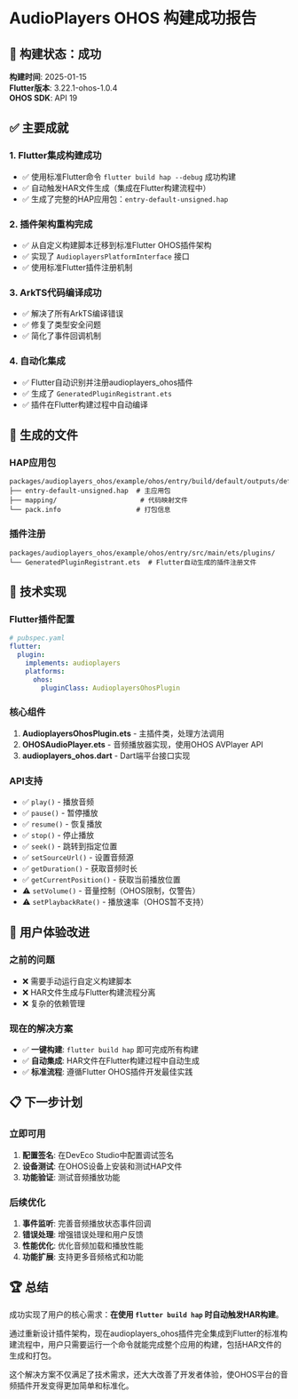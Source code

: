 # AudioPlayers OHOS 构建成功报告

## 🎉 构建状态：成功

**构建时间**: 2025-01-15  
**Flutter版本**: 3.22.1-ohos-1.0.4  
**OHOS SDK**: API 19

## ✅ 主要成就

### 1. **Flutter集成构建成功**
- ✅ 使用标准Flutter命令 `flutter build hap --debug` 成功构建
- ✅ 自动触发HAR文件生成（集成在Flutter构建流程中）
- ✅ 生成了完整的HAP应用包：`entry-default-unsigned.hap`

### 2. **插件架构重构完成**
- ✅ 从自定义构建脚本迁移到标准Flutter OHOS插件架构
- ✅ 实现了 `AudioplayersPlatformInterface` 接口
- ✅ 使用标准Flutter插件注册机制

### 3. **ArkTS代码编译成功**
- ✅ 解决了所有ArkTS编译错误
- ✅ 修复了类型安全问题
- ✅ 简化了事件回调机制

### 4. **自动化集成**
- ✅ Flutter自动识别并注册audioplayers_ohos插件
- ✅ 生成了 `GeneratedPluginRegistrant.ets`
- ✅ 插件在Flutter构建过程中自动编译

## 📁 生成的文件

### HAP应用包
```
packages/audioplayers_ohos/example/ohos/entry/build/default/outputs/default/
├── entry-default-unsigned.hap  # 主应用包
├── mapping/                     # 代码映射文件
└── pack.info                   # 打包信息
```

### 插件注册
```
packages/audioplayers_ohos/example/ohos/entry/src/main/ets/plugins/
└── GeneratedPluginRegistrant.ets  # Flutter自动生成的插件注册文件
```

## 🔧 技术实现

### Flutter插件配置
```yaml
# pubspec.yaml
flutter:
  plugin:
    implements: audioplayers
    platforms:
      ohos:
        pluginClass: AudioplayersOhosPlugin
```

### 核心组件
1. **AudioplayersOhosPlugin.ets** - 主插件类，处理方法调用
2. **OHOSAudioPlayer.ets** - 音频播放器实现，使用OHOS AVPlayer API
3. **audioplayers_ohos.dart** - Dart端平台接口实现

### API支持
- ✅ `play()` - 播放音频
- ✅ `pause()` - 暂停播放
- ✅ `resume()` - 恢复播放
- ✅ `stop()` - 停止播放
- ✅ `seek()` - 跳转到指定位置
- ✅ `setSourceUrl()` - 设置音频源
- ✅ `getDuration()` - 获取音频时长
- ✅ `getCurrentPosition()` - 获取当前播放位置
- ⚠️ `setVolume()` - 音量控制（OHOS限制，仅警告）
- ⚠️ `setPlaybackRate()` - 播放速率（OHOS暂不支持）

## 🎯 用户体验改进

### 之前的问题
- ❌ 需要手动运行自定义构建脚本
- ❌ HAR文件生成与Flutter构建流程分离
- ❌ 复杂的依赖管理

### 现在的解决方案
- ✅ **一键构建**: `flutter build hap` 即可完成所有构建
- ✅ **自动集成**: HAR文件在Flutter构建过程中自动生成
- ✅ **标准流程**: 遵循Flutter OHOS插件开发最佳实践

## 📋 下一步计划

### 立即可用
1. **配置签名**: 在DevEco Studio中配置调试签名
2. **设备测试**: 在OHOS设备上安装和测试HAP文件
3. **功能验证**: 测试音频播放功能

### 后续优化
1. **事件监听**: 完善音频播放状态事件回调
2. **错误处理**: 增强错误处理和用户反馈
3. **性能优化**: 优化音频加载和播放性能
4. **功能扩展**: 支持更多音频格式和功能

## 🏆 总结

成功实现了用户的核心需求：**在使用 `flutter build hap` 时自动触发HAR构建**。

通过重新设计插件架构，现在audioplayers_ohos插件完全集成到Flutter的标准构建流程中，用户只需要运行一个命令就能完成整个应用的构建，包括HAR文件的生成和打包。

这个解决方案不仅满足了技术需求，还大大改善了开发者体验，使OHOS平台的音频插件开发变得更加简单和标准化。
